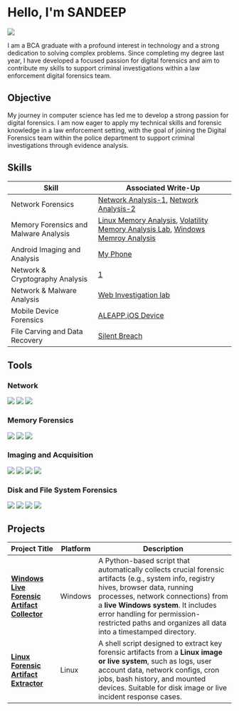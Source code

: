 # Hello, I'm SANDEEP
<a href="https://www.linkedin.com/in/sandeep-maiya-012661357"><img src="https://img.shields.io/badge/-LinkedIn-0072b1?&style=for-the-badge&logo=linkedin&logoColor=white" /></a>

I am a BCA graduate with a profound interest in technology and a strong dedication to solving complex problems. Since completing my degree last year, I have developed a focused passion for digital forensics and aim to contribute my skills to support criminal investigations within a law enforcement digital forensics team.

## Objective
My journey in computer science has led me to develop a strong passion for digital forensics. I am now eager to apply my technical skills and forensic knowledge in a law enforcement setting, with the goal of joining the Digital Forensics team within the police department to support criminal investigations through evidence analysis.

## Skills
| **Skill**                             | **Associated Write-Up**                                                                |
| ------------------------------------- | ------------------------------------------------------------------------------------- |
| Network Forensics                     | [Network Analysis-1](https://medium.com/@seenujaat68/directory-tryhackme-85d3a3d12588), [Network Analysis-2](https://medium.com/@seenujaat68/xlmrat-lab-25222a2b60e7)
| Memory Forensics and Malware Analysis | [Linux Memory Analysis](https://medium.com/@seenujaat68/profiles-tryhackme-98ef646eef95), [Volatility Memory Analysis Lab](https://medium.com/@seenujaat68/ulysses-lab-b432917d69c2), [Windows Memroy Analysis](https://medium.com/@seenujaat68/mrrobot-lab-cyberdefenders-93d3d6cdcd06)|
| Android Imaging and Analysis             | [My Phone](https://medium.com/@seenujaat68/acquiring-and-analyzing-forensics-image-of-a-rooted-android-phone-using-magnet-axiom-b42e497fc044)                           |
| Network & Cryptography Analysis       | [1](https://medium.com/@seenujaat68/redtrails-hack-the-box-8facb0b76648)             |
| Network & Malware Analysis            | [Web Investigation lab](https://medium.com/@seenujaat68/web-investigation-lab-cyberdefenders-6ef7324550d8)
| Mobile Device Forensics               | [ALEAPP](https://medium.com/@seenujaat68/the-crime-lab-cyberdefenders-7643b29039cd),[iOS Device](https://medium.com/@seenujaat68/jailbroken-lab-cyberdefenders-7a28e6140537)  |
| File Carving and Data Recovery        | [Silent Breach](https://medium.com/@seenujaat68/silent-breach-lab-faf0b67d62a9)                      |



## Tools

### Network
<div>
    <img src="https://img.shields.io/badge/-Wireshark-1679A7?&style=for-the-badge&logoColor=white" />
    <img src="https://img.shields.io/badge/-Nmap-EF3B2D?&style=for-the-badge&logo=Suricata&logoColor=white" />
    <img src="https://img.shields.io/badge/-Tcpdump-777BB4?&style=for-the-badge&logo=Zeek&logoColor=white" />
</div>

### Memory Forensics 
<div>
    <img src="https://img.shields.io/badge/-Volatility-1679A7?&style=for-the-badge&logoColor=white" />
    <img src="https://img.shields.io/badge/-Magnet RAM Capture-EF3B2D?&style=for-the-badge&logo=Suricata&logoColor=white" />
    <img src="https://img.shields.io/badge/-DumpIt-777BB4?&style=for-the-badge&logo=Zeek&logoColor=white" />
</div>

### Imaging and Acquisition
<div>
    <img src="https://img.shields.io/badge/-FTK Imager-1679A7?&style=for-the-badge&logoColor=white" />
    <img src="https://img.shields.io/badge/-Guymager-EF3B2D?&style=for-the-badge&logoColor=white" />
    <img src="https://img.shields.io/badge/-dd-777BB4?&style=for-the-badge&logoColor=white" />
    <img src="https://img.shields.io/badge/-Guymager-EF3076?&style=for-the-badge&logoColor=white" />
</div>

### Disk and File System Forensics
<div>
    <img src="https://img.shields.io/badge/-Autopsy/Sleuth Kitr-1679A7?&style=for-the-badge&logoColor=white" />
    <img src="https://img.shields.io/badge/-Magnet AXIOM-EF3B2D?&style=for-the-badge&logoColor=white" />
    <img src="https://img.shields.io/badge/-EnCase Forensic-777BB4?&style=for-the-badge&logoColor=white" />
    <img src="https://img.shields.io/badge/-FTK Imager-EF3076?&style=for-the-badge&logoColor=white" />
</div>

## Projects
| **Project Title**                            | **Platform** | **Description**                                                                                                                                                                                                                                                                                                        |
| -------------------------------------------- | ------------ | ---------------------------------------------------------------------------------------------------------------------------------------------------------------------------------------------------------------------------------------------------------------------------------------------------------------------- |
| [**Windows Live Forensic Artifact Collector**](https://github.com/Greninja143/Projects/tree/main/Windows) | Windows      | A Python-based script that automatically collects crucial forensic artifacts (e.g., system info, registry hives, browser data, running processes, network connections) from a **live Windows system**. It includes error handling for permission-restricted paths and organizes all data into a timestamped directory. |
| [**Linux Forensic Artifact Extractor**](https://github.com/Greninja143/Projects/tree/main/Linux)        | Linux        | A shell script designed to extract key forensic artifacts from a **Linux image or live system**, such as logs, user account data, network configs, cron jobs, bash history, and mounted devices. Suitable for disk image or live incident response cases.                                                              |

